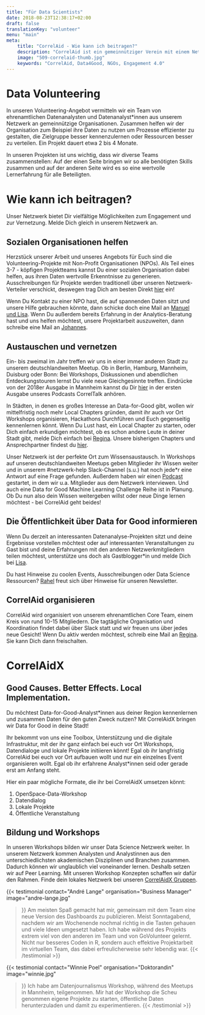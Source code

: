```yaml
---
title: "Für Data Scientists"
date: 2018-08-23T12:38:17+02:00
draft: false
translationKey: "volunteer"
menu: "main"
meta:
    title: "CorrelAid - Wie kann ich beitragen?"
    description: "CorrelAid ist ein gemeinnütziger Verein mit einem Netzwerk von 1400 ehrenamtlichen Datenanalyst*innen."
    image: "509-correlaid-thumb.jpg"
    keywords: "CorrelAid, Data4Good, NGOs, Engagement 4.0"
---
```

# Data Volunteering

In unseren Volunteering-Angebot vermitteln wir ein Team von ehrenamtlichen Datenanalysten und Datenanalyst\*innen aus unserem Netzwerk an gemeinnützige Organisationen. Zusammen helfen wir der Organisation zum Beispiel ihre Daten zu nutzen um Prozesse effizienter zu gestalten, die Zielgruppe besser kennenzulernen oder Ressourcen besser zu verteilen. Ein Projekt dauert etwa 2 bis 4 Monate.

In unseren Projekten ist uns wichtig, dass wir diverse Teams zusammenstellen: Auf der einen Seite bringen wir so alle benötigten Skills zusammen und auf der anderen Seite wird es so eine wertvolle Lernerfahrung für alle Beteiligten.


# Wie kann ich beitragen?

Unser Netzwerk bietet Dir vielfältige Möglichkeiten zum Engagement und zur Vernetzung. Melde Dich gleich in unserem Netzwerk an.

## Sozialen Organisationen helfen

Herzstück unserer Arbeit und unseres Angebots für Euch sind die Volunteering-Projekte mit Non-Profit Organisationen (NPOs). Als Teil eines 3-7 - köpfigen Projektteams kannst Du einer sozialen Organisation dabei helfen, aus ihren Daten wertvolle Erkenntnisse zu generieren. Ausschreibungen für Projekte werden traditionell über unseren Netzwerk-Verteiler verschickt, deswegen trag Dich am besten Direkt [hier](https://correlaid.us12.list-manage.com/subscribe?u=b294bf2834adf5d89bdd2dd5a&id=915f3f3eff) ein!

Wenn Du Kontakt zu einer NPO hast, die auf spannenden Daten sitzt und unsere Hilfe gebrauchen könnte, dann schicke doch eine Mail an [Manuel und Lisa](mailto:projekte@correlaid.org). Wenn Du außerdem bereits Erfahrung in der Analytics-Beratung hast und uns helfen möchtest, unsere Projektarbeit auszuweiten, dann schreibe eine Mail an [Johannes](mailto:johannes.m@correlaid.org).

## Austauschen und vernetzen

Ein- bis zweimal im Jahr treffen wir uns in einer immer anderen Stadt zu unserem deutschlandweiten Meetup. Ob in Berlin, Hamburg, Mannheim, Duisburg oder Bonn: Bei Workshops, Diskussionen und abendlichen Entdeckungstouren lernst Du viele neue Gleichgesinnte treffen. Eindrücke von der 2018er Ausgabe in  Mannheim kannst du Dir [hier](https://www.spreaker.com/user/correlaid/meetup-podcast-correlaid) in der ersten Ausgabe unseres Podcasts CorrelTalk anhören.

In Städten, in denen es großes Interesse an Data-for-Good gibt, wollen wir mittelfristig noch mehr Local Chapters gründen, damit ihr auch vor Ort Workshops organisieren, Hackathons Durchführen und Euch gegenseitig kennenlernen könnt. Wenn Du Lust hast, ein Local Chapter zu starten, oder Dich einfach erkundigen möchtest, ob es schon andere Leute in deiner Stadt gibt, melde Dich einfach bei [Regina](mailto:regina.s@correlaid.org). Unsere bisherigen Chapters und Ansprechpartner findest du [hier](/correlaid-x).

Unser Netzwerk ist der perfekte Ort zum Wissensaustausch. In Workshops auf unseren deutschlandweiten Meetups geben Mitglieder ihr Wissen weiter und in unserem #netzwerk-help Slack-Channel (s.u.) hat noch jede*r eine Antwort auf eine Frage gefunden. Außerdem haben wir einen [Podcast](https://www.spreaker.com/show/correltalk-the-correlaid-podcast) gestartet, in dem wir u.a. Mitglieder aus dem Netzwerk interviewen. Und auch eine Data for Good Machine Learning Challenge Reihe ist in Planung. Ob Du nun also dein Wissen weitergeben willst oder neue Dinge lernen möchtest - bei CorrelAid geht beides!

## Die Öffentlichkeit über Data for Good informieren

Wenn Du derzeit an interessanten Datenanalyse-Projekten sitzt und deine Ergebnisse vorstellen möchtest oder auf interessanten Veranstaltungen zu Gast bist und deine Erfahrungen mit den anderen Netzwerkmitgliedern teilen möchtest, unterstütze uns doch als Gastblogger*in und melde Dich bei [Lisa](mailto:blog@correlaid.org).

Du hast Hinweise zu coolen Events, Ausschreibungen oder Data Science Ressourcen? [Rahel](mailto:newsletter@correlaid.org) freut sich über Hinweise für unseren Newsletter.

## CorrelAid organisieren

CorrelAid wird organisiert von unserem ehrenamtlichen Core Team, einem Kreis von rund 10-15 Mitgliedern. Die tagtägliche Organisation und Koordination findet dabei über Slack statt und wir freuen uns über jedes neue Gesicht! Wenn Du aktiv werden möchtest, schreib eine Mail an [Regina](mailto:regina.s@correlaid.org). Sie kann Dich dann freischalten.

# CorrelAidX
## Good Causes. Better Effects. Local Implementation.


Du möchtest Data-for-Good-Analyst\*innen aus deiner Region kennenlernen und zusammen Daten für den guten Zweck nutzen? Mit CorrelAidX bringen wir Data for Good in deine Stadt!

Ihr bekommt von uns eine Toolbox, Unterstützung und die digitale Infrastruktur, mit der ihr ganz einfach bei euch vor Ort Workshops, Datendialoge und lokale Projekte initiieren könnt! Egal ob ihr langfristig CorrelAid bei euch vor Ort aufbauen wollt und nur ein einzelnes Event organisieren wollt. Egal ob ihr erfahrene Analyst\*innen seid oder gerade erst am Anfang steht.

Hier ein paar mögliche Formate, die ihr bei CorrelAidX umsetzen könnt:

1. OpenSpace-Data-Workshop
2. Datendialog
3. Lokale Projekte
4. Öffentliche Veranstaltung




## Bildung und Workshops

In unseren Workshops bilden wir unser Data Science Netzwerk weiter. In unserem Netzwerk kommen Analysten und Analystinnen aus den unterschiedlichsten akademischen Disziplinen und Branchen zusammen. Dadurch können wir unglaublich viel voneinander lernen. Deshalb setzen wir auf Peer Learning. Mit unseren Workshop Konzepten schaffen wir dafür den Rahmen. Finde dein lokales Netzwerk bei unseren [CorrelAidX Gruppen](/correlaid-x).

{{< testimonial 
    contact="André Lange"
    organisation="Business Manager"
    image="andre-lange.jpg"
>}}
    Am meisten Spaß gemacht hat mir, gemeinsam mit dem Team eine neue Version des Dashboards zu publizieren. 
    Meist Sonntagabend, nachdem wir am Wochenende nochmal richtig in die Tasten gehauen und viele Ideen umgesetzt haben. 
    Ich habe während des Projekts extrem viel von den anderen im Team und von GoVolunteer gelernt. Nicht nur besseres 
    Coden in R, sondern auch effektive Projektarbeit im virtuellen Team, das dabei erfreulicherweise sehr lebendig war.
{{< /testimonial >}}

{{< testimonial 
    contact="Winnie Poel"
    organisation="Doktorandin"
    image="winnie.jpg"
>}}
    Ich habe am Datenjournalismus Workshop, während des Meetups in Mannheim, teilgenommen. Mir hat der Workshop die Scheu 
    genommen eigene Projekte zu starten, öffentliche Daten herunterzuladen und damit zu experimentieren.
{{< /testimonial >}}